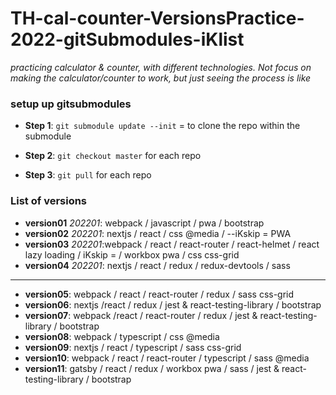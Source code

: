 # TH-cal-counter-VersionsPractice-2022-gitSubmodules-iKlist

_practicing calculator & counter, with different technologies. Not focus on making the calculator/counter to work, but just seeing the process is like_

### setup up gitsubmodules

- **Step 1**: `git submodule update --init` = to clone the repo within the submodule

- **Step 2**: `git checkout master` for each repo

- **Step 3**: `git pull` for each repo

### List of versions

- **version01** _202201_: webpack / javascript / pwa / bootstrap
- **version02** _202201_: nextjs / react / css @media / --iKskip = PWA
- **version03** _202201_:webpack / react / react-router / react-helmet / react lazy loading / iKskip = / workbox pwa / css css-grid
- **version04** _202201_: nextjs / react / redux / redux-devtools / sass

---

- **version05**: webpack / react / react-router / redux / sass css-grid
- **version06**: nextjs /react / redux / jest & react-testing-library / bootstrap
- **version07**: webpack /react / react-router / redux / jest & react-testing-library / bootstrap
- **version08**: webpack / typescript / css @media
- **version09**: nextjs / react / typescript / sass css-grid
- **version10**: webpack / react / react-router / typescript / sass @media
- **version11**: gatsby / react / redux / workbox pwa / sass / jest & react-testing-library / bootstrap
